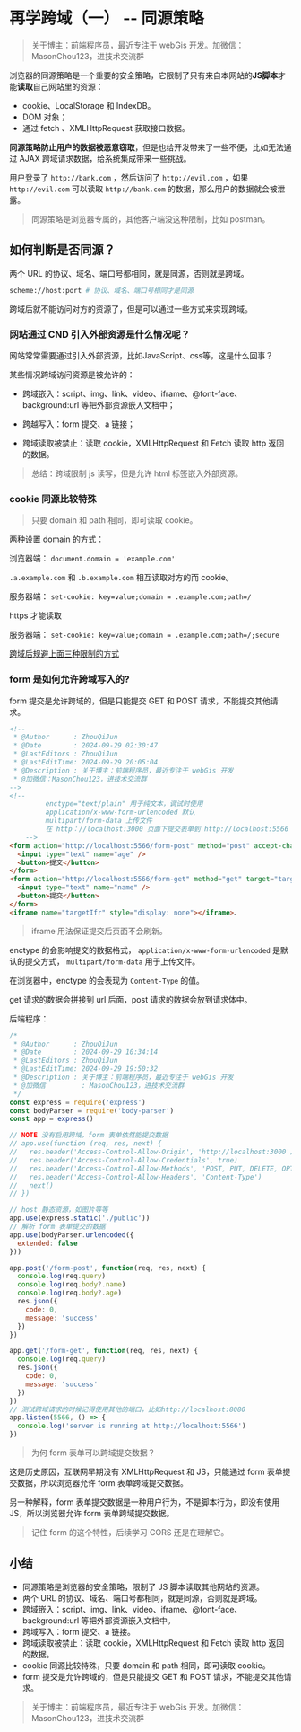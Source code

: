 # 再学跨域（一） -- 同源策略

> 关于博主：前端程序员，最近专注于 webGis 开发。加微信：MasonChou123，进技术交流群

浏览器的同源策略是一个重要的安全策略，它限制了只有来自本网站的**JS脚本**才能**读取**自己网站里的资源：

* cookie、LocalStorage 和 IndexDB。
* DOM 对象；
* 通过 fetch 、XMLHttpRequest 获取接口数据。

**同源策略防止用户的数据被恶意窃取**，但是也给开发带来了一些不便，比如无法通过 AJAX 跨域请求数据，给系统集成带来一些挑战。

用户登录了 `http://bank.com` ，然后访问了 `http://evil.com` ，如果 `http://evil.com` 可以读取 `http://bank.com` 的数据，那么用户的数据就会被泄露。

> 同源策略是浏览器专属的，其他客户端没这种限制，比如 postman。

## 如何判断是否同源？

两个 URL 的协议、域名、端口号都相同，就是同源，否则就是跨域。

```bash
scheme://host:port # 协议、域名、端口号相同才是同源
```

跨域后就不能访问对方的资源了，但是可以通过一些方式来实现跨域。

### 网站通过 CND 引入外部资源是什么情况呢？

网站常常需要通过引入外部资源，比如JavaScript、css等，这是什么回事？

某些情况跨域访问资源是被允许的：

* 跨域嵌入：script、img、link、video、iframe、@font-face、background:url 等把外部资源嵌入文档中；

* 跨越写入：form 提交、a 链接；

* 跨域读取被禁止：读取 cookie，XMLHttpRequest 和 Fetch 读取 http 返回的数据。

> 总结：跨域限制 js 读写，但是允许 html 标签嵌入外部资源。

### cookie 同源比较特殊

> 只要 domain 和 path 相同，即可读取 cookie。

两种设置 domain 的方式：

浏览器端： `document.domain = 'example.com'`

`.a.example.com` 和 `.b.example.com` 相互读取对方的而 cookie。

服务器端： `set-cookie: key=value;domain = .example.com;path=/`

https 才能读取

服务器端： `set-cookie: key=value;domain = .example.com;path=/;secure`

[跨域后规避上面三种限制的方式](https://www.ruanyifeng.com/blog/2016/04/same-origin-policy.html)

### form 是如何允许跨域写入的?

form 提交是允许跨域的，但是只能提交 GET 和 POST 请求，不能提交其他请求。

```html
<!--
 * @Author      : ZhouQiJun
 * @Date        : 2024-09-29 02:30:47
 * @LastEditors : ZhouQiJun
 * @LastEditTime: 2024-09-29 20:05:04
 * @Description : 关于博主：前端程序员，最近专注于 webGis 开发
 * @加微信：MasonChou123，进技术交流群
-->
<!--
         enctype="text/plain" 用于纯文本，调试时使用
         application/x-www-form-urlencoded 默认
         multipart/form-data 上传文件
         在 http：//localhost:3000 页面下提交表单到 http://localhost:5566
    -->
<form action="http://localhost:5566/form-post" method="post" accept-charset="utf-8" target="targetIfr">
  <input type="text" name="age" />
  <button>提交</button>
</form>
<form action="http://localhost:5566/form-get" method="get" target="targetIfr">
  <input type="text" name="name" />
  <button>提交</button>
</form>
<iframe name="targetIfr" style="display: none"></iframe>、
```

> iframe 用法保证提交后页面不会刷新。

enctype 的会影响提交的数据格式， `application/x-www-form-urlencoded` 是默认的提交方式， `multipart/form-data` 用于上传文件。

在浏览器中，enctype 的会表现为 `Content-Type` 的值。

get 请求的数据会拼接到 url 后面，post 请求的数据会放到请求体中。

后端程序：

```js
/*
 * @Author      : ZhouQiJun
 * @Date        : 2024-09-29 10:34:14
 * @LastEditors : ZhouQiJun
 * @LastEditTime: 2024-09-29 19:50:32
 * @Description : 关于博主：前端程序员，最近专注于 webGis 开发
 * @加微信         : MasonChou123，进技术交流群
 */
const express = require('express')
const bodyParser = require('body-parser')
const app = express()

// NOTE 没有启用跨域，form 表单依然能提交数据
// app.use(function (req, res, next) {
//   res.header('Access-Control-Allow-Origin', 'http://localhost:3000') // 第二个参数可以换成你的域名
//   res.header('Access-Control-Allow-Credentials', true)
//   res.header('Access-Control-Allow-Methods', 'POST, PUT, DELETE, OPTIONS')
//   res.header('Access-Control-Allow-Headers', 'Content-Type')
//   next()
// })

// host 静态资源，如图片等等
app.use(express.static('./public'))
// 解析 form 表单提交的数据
app.use(bodyParser.urlencoded({
  extended: false
}))

app.post('/form-post', function(req, res, next) {
  console.log(req.query)
  console.log(req.body?.name)
  console.log(req.body?.age)
  res.json({
    code: 0,
    message: 'success'
  })
})

app.get('/form-get', function(req, res, next) {
  console.log(req.query)
  res.json({
    code: 0,
    message: 'success'
  })
})
// 测试跨域请求的时候记得使用其他的端口，比如http://localhost:8080
app.listen(5566, () => {
  console.log('server is running at http://localhost:5566')
})
```

> 为何 form 表单可以跨域提交数据？

这是历史原因，互联网早期没有 XMLHttpRequest 和 JS，只能通过 form 表单提交数据，所以浏览器允许 form 表单跨域提交数据。

另一种解释，form 表单提交数据是一种用户行为，不是脚本行为，即没有使用 JS，所以浏览器允许 form 表单跨域提交数据。

> 记住 form 的这个特性，后续学习 CORS 还是在理解它。

## 小结

* 同源策略是浏览器的安全策略，限制了 JS 脚本读取其他网站的资源。
* 两个 URL 的协议、域名、端口号都相同，就是同源，否则就是跨域。
* 跨域嵌入：script、img、link、video、iframe、@font-face、background:url 等把外部资源嵌入文档中。
* 跨域写入：form 提交、a 链接。
* 跨域读取被禁止：读取 cookie，XMLHttpRequest 和 Fetch 读取 http 返回的数据。
* cookie 同源比较特殊，只要 domain 和 path 相同，即可读取 cookie。
* form 提交是允许跨域的，但是只能提交 GET 和 POST 请求，不能提交其他请求。

> 关于博主：前端程序员，最近专注于 webGis 开发。加微信：MasonChou123，进技术交流群
